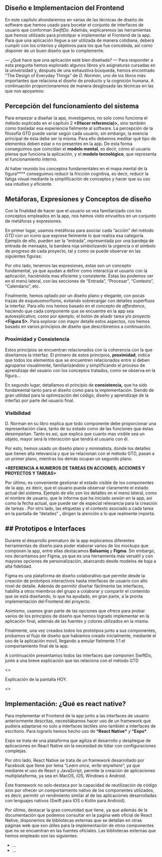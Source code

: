 ## Diseño e Implementacion del Frontend

En este capítulo ahondaremos en varias de las técnicas de diseño de software que hemos usado para bocetar el conjunto de interfaces de usuario que conforman *SwiftDo*. Además, explicaremos las herramientas que hemos utilizado para prototipar e implementar el Frontend de la app. Para que una aplicación llegue a ser utilizada de manera cotidiana, deberá cumplir con los criterios y objetivos para los que fue concebida, así como disponer de un buen diseño que lo complemente. 

— ¿Qué hace que una aplicación esté bien diseñada? — Para responder a esta pregunta hemos explorado algunos libros y/o asignaturas cursadas en la universidad y, después de una exhaustiva búsqueda, hemos encontrado “The Design of Everyday Things” de *D. Norman*, uno de los libros más importantes que relaciona el diseño de producto y la cognición humana. A continuación proporcionaremos de manera desglosada las técnicas en las que nos apoyamos: 

## Percepción del funcionamiento del sistema

Para empezar a diseñar la app, investigamos, no solo como funciona el método explicado en el capítulo 2 **<(Hacer referencia)>,** sino también como trasladar esa experiencia fielmente al software. La percepción de la filosofía GTD puede variar según cada usuario, sin embargo, la esencia principal de ésta debe ser la misma. Para ello debemos meditar qué tipo de elementos deben estar o no presentes en la app. De esta forma conseguimos que coincidan el **modelo mental**, es decir, cómo el usuario piensa que funciona la aplicación, y el **modelo tecnológico**, que representa el funcionamiento interno.

<IMAGEN DE UN MINDMAP CON LOS DETALLES PRINCIPALES DE LA APP>

Al haber reunido los conceptos fundamentales en el mapa mental de la figura**<REFERENCIAR FIGURA>** conseguimos reducir la fricción cognitiva, es decir, reducir la fatiga visual mediante la simplificación de conceptos y hacer que su uso sea intuitivo y eficiente.



## Metáforas, Expresiones y Conceptos de diseño

Con la finalidad de hacer que el usuario se vea familiarizado con los conceptos empleados en la app, nos hemos visto envueltos en un conjunto de metáforas y expresiones. 



En primer lugar, usamos metáforas para asociar cada “acción” del método *GTD* con un icono que exprese fielmente lo que realiza esa categoría. Ejemplo de ello, pueden ser la “entrada”, representada por una bandeja de entrada de mensajes, la bandera roja simbolizando la urgencia o el símbolo de progreso de cada proyecto, tal y como se puede observar en las siguientes figuras:



**<FIGURA1>**

**<FIGURA2>**

**<FIGURA3>**



Por otro lado, tenemos las expresiones, éstas son un concepto fundamental, ya que ayudan a definir como interactúa el usuario con la aplicación, haciéndola mas eficiente y consistente. Éstas las podemos ver en el menú lateral, con las secciones de “Entrada”, “Procesar”, “Contexto”, “Calendario”, etc.



**<Figura4>**

 

Finalmente, hemos optado por un diseño plano y elegante, con pocas trazas de esqueuomorfismo, evitando sobrecargar con detalles superfluos la interfaz. Para ello nos hemos basado en el concepto de *affordance*, haciendo que cada componente que se encuentre en la app sea autoexplicativo, como por ejemplo, el botón de añadir tarea y/o proyecto **<Figura 5>.** Para explorar con mayor detalle estos aspectos, nos hemos basado en varios principios de diseño que describiremos a continuación.



### Proximidad y Consistencia

Estos principios se encuentran relacionados con la coherencia con la que diseñamos la interfaz. El primero de estos principios, **proximidad**, indica que todos los elementos que se encuentren relacionados entre sí deben agruparse visualmente, familiarizándolo y simplificando el proceso de aprendizaje del usuario con los conceptos tratados, como se observa en la figura…

 

**<Figura de las acciones en la sidebar>**



En segundo lugar, detallamos el principio de **consistencia,** que ha sido fundamental tanto para el diseño como para la implementación. Siendo de gran utilidad para la optimización del código, diseño y aprendizaje de la interfaz por parte del usuario final.



<Figura de todas las acciones>



### Visibilidad

D. Norman en su libro **<REFERENCIA AL LIBRO>** explica que todo componente debe proporcionar una representación clara, tanto de su estado como de las funciones que éstas desempeñan. Tanto es así, que explica que cuanto mas visible sea un objeto, mayor será la interacción que tendrá el usuario con él.



Por esto, hemos usado un diseño plano y minimalista, donde los detalles que tienen alta relevancia y que se relacionan con el método GTD, pasan a un primer plano, mientras los demás ocupan un segundo plano. 



**<REFERENCIA A NUMEROS DE TAREAS EN ACCIONES; ACCIONES Y PROYECTOS Y TAREAS>**  



Por último, es conveniente gestionar el estado visible de los componentes de la app, es decir, que el usuario pueda observar claramente el estado actual del sistema. Ejemplo de ello son los detalles en el menú lateral, como el nombre de usuario, que le informa que ha iniciado sesión en la app, así como la fecha actual, que puede ser de especial relevancia para la creación de tareas **<REFERENCIA>**. Por otro lado, las etiquetas y el contexto asociado a cada tarea en la pantalla de “detalles” **<REFERENCIA>,** dirigen la atención a lo que realmente importa.



## ## Prototipos e Interfaces

Durante el desarrollo prematuro de la app exploramos diferentes herramientas de diseño para poder elaborar varios de los mockups que componen la app, entre ellas destacamos **Balsamiq** y **Figma**. Sin embargo, nos decantamos por Figma, ya que es una herramienta más versátil y con mayores opciones de personalización, abarcando desde modelos de baja a alta fidelidad. 



Figma es una plataforma de diseño colaborativo que permite desde la creación de prototipos interactivos hasta interfaces de usuario con alto nivel de detalle. Además de permitir diseñar fácilmente las interfaces, habilita a otros miembros del grupo a colaborar y compartir el contenido que se está diseñando, lo que ha ayudado, en gran parte, a la pronta implementación del Frontend del proyecto.



Asimismo, usamos gran parte de las opciones que ofrece para probar varios de los principios de diseño que hemos logrado implementar en la aplicación final, además de las fuentes y colores utilizados en la misma.



Finalmente, una vez creados todos los prototipos junto a sus componentes, probamos el flujo de diseño que habíamos creado inicialmente, mediante el uso de la aplicación movil, llegando a emular fielmente 1:1 el comportamiento final de la app.



A continuación presentamos todos las interfaces que componen SwiftDo, junto a una breve explicación que las relaciona con el método GTD 



<>

Explicación de la pantalla HOY.

<>



## Implementación: ¿Qué es react native?

Para implementar el Frontend de la app junto a las interfaces de usuario anteriormente descritas, necesitábamos hacer uso de un framework que pudiera adaptarse no solo a interfaces táctiles sino también a interfaces de escritorio. Para lograrlo hemos hecho uso de ***React Native\*** *y* ***Expo\***. 

Expo se trata de una plataforma que agiliza el desarrollo y despliegue de aplicaciones en React Native sin la necesidad de lidiar con configuraciones complejas.

Por otro lado, React Native se trata de un framework desarrollado por Facebook que tiene por lema “*Learn once, write anywhere*”, ya que mediante el uso de React y JavaScript, permite la creación de aplicaciones multiplataforma, ya sea en MacOS, iOS, Windows o Android.

Éste framework no solo destaca por la capacidad de reutilización de código sino por ofrecer un comportamiento nativo de los componentes utilizados, es decir, permitir un rendimiento similar al de las aplicaciones desarrolladas con lenguajes nativos (Swift para IOS o Kotlin para Android).

Por último, destacar la gran comunidad que tiene, ya que además de la documentación que podemos consultar en la pagina web oficial de React Native, disponemos de bibliotecas externas que se detallan en otras páginas web que son útiles para la implementación de otros componentes que no se encuentran en las fuentes oficiales. Las bibliotecas externas que hemos empleado son las siguientes: 

- …
- …
